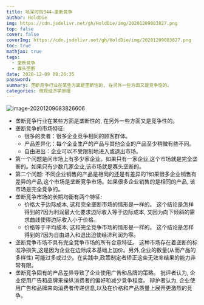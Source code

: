```yaml
---
title: 吼呆时刻344-垄断竞争
author: HoldDie
img: https://cdn.jsdelivr.net/gh/HoldDie/img/20201209083827.png
top: false
cover: false
coverImg: https://cdn.jsdelivr.net/gh/HoldDie/img/20201209083827.png
toc: true
mathjax: true
tags:
  - 垄断竞争
  - 寡头垄断
date: 2020-12-09 08:26:35
password:
summary: 垄断竞争行业在某些方面是垄断性的, 在另外一些方面又是竞争性的。
categories: 微观经济学原理
---
```


![image-20201209083826606](https://cdn.jsdelivr.net/gh/HoldDie/img/20201209083827.png)

- 垄断竞争行业在某些方面是垄断性的, 在另外一些方面又是竞争性的。
- 垄断竞争的市场特征:
  - 很多的卖者：很多企业竞争相同的顾客群体。
  - 产品差异化：每个企业生产的产品与其他企业的产品至少稍微有些不同。
  - 自由进出：企业可以不受限制地进入或退出市场。
- 第一个问题是问市场上有多少家企业。如果只有一家企业,这个市场就是完全垄断的。如果只有少数几家企业,该市场就是寡头垄断的。
- 第二个问题: 不同企业销售的产品是相同的还是有差异的?如果很多企业销售有差异的产品,这个市场是垄断竞争市场。如果很多企业销售的是相同的产品, 该市场是完全竞争的。
- 垄断竞争市场的长期均衡有两个特征:
  - 价格大于边际成本, 这和完全垄断市场的情形是一样的。 这个结论是怎样得到的?因为利润最大化要求边际收入等于边际成本, 又因为向下倾斜的需求曲线使得边际收入小于价格。
  - 价格等于平均成本, 这和完全竞争市场的情形是一样的。 这个结论是怎样得到的?因为自由进入和退出迫使经济利润为零。
- 垄断竞争市场不具有完全竞争市场的所有合意特征。 这种市场存在着垄断的标准净损失,这是因为企业在边际成本基础上加价。另外,企业的数量(从而产品的多样性) 可能过多或过少。在实践中,政策制定者矫正这些无效率结果的能力非常有限。
- 垄断竞争固有的产品差异导致了企业使用广告和品牌的策略。 批评者认为, 企业使用广告和品牌来操纵消费者的偏好和减少竞争程度。 辩护者认为, 企业使用广告和品牌来向消费者传递信息,以及在价格和产品质量上展开更激烈的竞争。